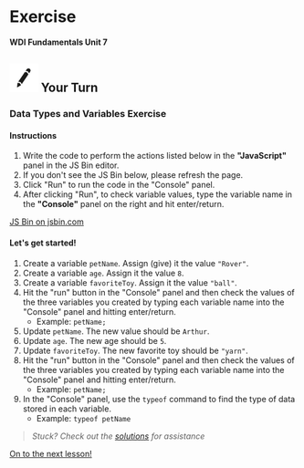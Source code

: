 # Exercise

**WDI Fundamentals Unit 7**

## ![Your Turn](../../.gitbook/assets/exercise.png) Your Turn

### Data Types and Variables Exercise

#### Instructions

1. Write the code to perform the actions listed below in the **"JavaScript"** panel in the JS Bin editor. 
2. If you don't see the JS Bin below, please refresh the page.
3. Click "Run" to run the code in the "Console" panel.
4. After clicking "Run", to check variable values, type the variable name in the **"Console"** panel on the right and hit enter/return.

[JS Bin on jsbin.com](http://jsbin.com/yoqefif/2/edit?js,console&height600)

#### Let's get started!

1. Create a variable `petName`. Assign \(give\) it the value `"Rover"`.
2. Create a variable `age`. Assign it the value `8`.
3. Create a variable `favoriteToy`. Assign it the value `"ball"`.
4. Hit the "run" button in the "Console" panel and then check the values of the three variables you created by typing each variable name into the "Console" panel and hitting enter/return.
   * Example: `petName;`
5. Update `petName`. The new value should be `Arthur`.
6. Update `age`. The new age should be `5`.
7. Update `favoriteToy`. The new favorite toy should be `"yarn"`.
8. Hit the "run" button in the "Console" panel and then check the values of the three variables you created by typing each variable name into the "Console" panel and hitting enter/return.
   * Example: `petName;`
9. In the "Console" panel, use the `typeof` command to find the type of data stored in each variable.
   * Example: `typeof petName`

> _Stuck? Check out the_ [_solutions_](../../exercise-solutions.md#data-types) _for assistance_

[On to the next lesson!](../expressions-evals/)

